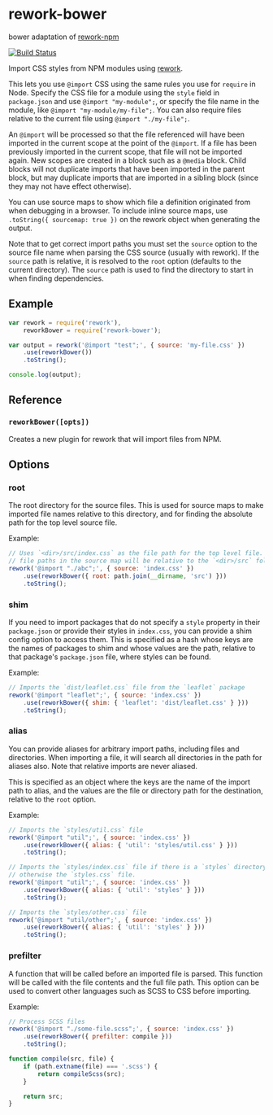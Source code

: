 # rework-bower

bower adaptation of [rework-npm](http://github.com/reworkcss/rework-npm.git)

[![Build Status](https://travis-ci.org/reworkcss/rework.svg?branch=master)](https://travis-ci.org/reworkcss/rework)

Import CSS styles from NPM modules using
[rework](https://github.com/reworkcss/rework).

This lets you use `@import` CSS using the same rules you use for `require` in
Node. Specify the CSS file for a module using the `style` field in
`package.json` and use `@import "my-module";`, or specify the file name in the
module, like `@import "my-module/my-file";`. You can also require files relative
to the current file using `@import "./my-file";`.

An `@import` will be processed so that the file referenced will have been
imported in the current scope at the point of the `@import`. If a file has been
previously imported in the current scope, that file will not be imported again.
New scopes are created in a block such as a `@media` block. Child blocks will
not duplicate imports that have been imported in the parent block, but may
duplicate imports that are imported in a sibling block (since they may not have
effect otherwise).

You can use source maps to show which file a definition originated from when
debugging in a browser. To include inline source maps, use
`.toString({ sourcemap: true })` on the rework object when generating the
output.

Note that to get correct import paths you must set the `source` option to the
source file name when parsing the CSS source (usually with rework). If the
`source` path is relative, it is resolved to the `root` option (defaults to the
current directory). The `source` path is used to find the directory to start in
when finding dependencies.

## Example

```js
var rework = require('rework'),
    reworkBower = require('rework-bower');

var output = rework('@import "test";', { source: 'my-file.css' })
    .use(reworkBower())
    .toString();

console.log(output);
```

## Reference

### `reworkBower([opts])`

Creates a new plugin for rework that will import files from NPM.

## Options

### root
The root directory for the source files. This is used for source maps to make
imported file names relative to this directory, and for finding the absolute
path for the top level source file.

Example:

```js
// Uses `<dir>/src/index.css` as the file path for the top level file. Also all
// file paths in the source map will be relative to the `<dir>/src` folder.
rework('@import "./abc";', { source: 'index.css' })
    .use(reworkBower({ root: path.join(__dirname, 'src') }))
    .toString();
```

### shim
If you need to import packages that do not specify a `style` property in their
`package.json` or provide their styles in `index.css`, you can provide a shim
config option to access them. This is specified as a hash whose keys are the
names of packages to shim and whose values are the path, relative to that
package's `package.json` file, where styles can be found.

Example:

```js
// Imports the `dist/leaflet.css` file from the `leaflet` package
rework('@import "leaflet";', { source: 'index.css' })
    .use(reworkBower({ shim: { 'leaflet': 'dist/leaflet.css' } }))
    .toString();
```

### alias

You can provide aliases for arbitrary import paths, including files and
directories. When importing a file, it will search all directories in the path
for aliases also. Note that relative imports are never aliased.

This is specified as an object where the keys are the name of the import path to
alias, and the values are the file or directory path for the destination,
relative to the `root` option.

Example:

```js
// Imports the `styles/util.css` file
rework('@import "util";', { source: 'index.css' })
    .use(reworkBower({ alias: { 'util': 'styles/util.css' } }))
    .toString();
```

```js
// Imports the `styles/index.css` file if there is a `styles` directory,
// otherwise the `styles.css` file.
rework('@import "util";', { source: 'index.css' })
    .use(reworkBower({ alias: { 'util': 'styles' } }))
    .toString();
```

```js
// Imports the `styles/other.css` file
rework('@import "util/other";', { source: 'index.css' })
    .use(reworkBower({ alias: { 'util': 'styles' } }))
    .toString();
```

### prefilter
A function that will be called before an imported file is parsed. This function
will be called with the file contents and the full file path. This option can be
used to convert other languages such as SCSS to CSS before importing.

Example:

```js
// Process SCSS files
rework('@import "./some-file.scss";', { source: 'index.css' })
    .use(reworkBower({ prefilter: compile }))
    .toString();

function compile(src, file) {
    if (path.extname(file) === '.scss') {
        return compileScss(src);
    }

    return src;
}
```

